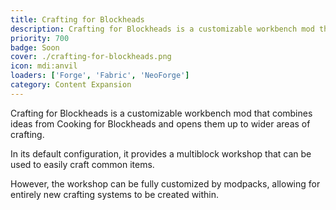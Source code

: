 ```yaml
---
title: Crafting for Blockheads
description: Crafting for Blockheads is a customizable workbench mod that combines ideas from Cooking for Blockheads and opens them up to wider areas of crafting.
priority: 700
badge: Soon
cover: ./crafting-for-blockheads.png
icon: mdi:anvil
loaders: ['Forge', 'Fabric', 'NeoForge']
category: Content Expansion
---
```


Crafting for Blockheads is a customizable workbench mod that combines ideas from Cooking for Blockheads and opens them up to wider areas of crafting.

In its default configuration, it provides a multiblock workshop that can be used to easily craft common items.

However, the workshop can be fully customized by modpacks, allowing for entirely new crafting systems to be created within.